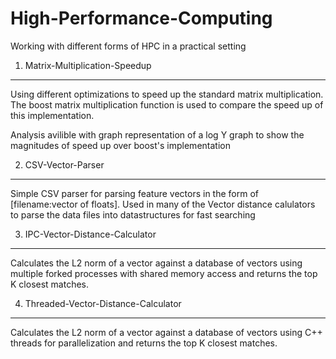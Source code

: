 High-Performance-Computing
==========================

Working with different forms of HPC in a practical setting

1. Matrix-Multiplication-Speedup
-----------------------------
Using different optimizations to speed up the standard matrix multiplication. The boost matrix multiplication function is used to compare the speed up of this implementation.

Analysis avilible with graph representation of a log Y graph to show the magnitudes of speed up over boost's implementation

2. CSV-Vector-Parser
-----------------
Simple CSV parser for parsing feature vectors in the form of [filename:vector of floats]. Used in many of the Vector distance calulators to parse the data files into datastructures for fast searching

3. IPC-Vector-Distance-Calculator
------------------------------
Calculates the L2 norm of a vector against a database of vectors using multiple forked processes with shared memory access and returns the top K closest matches.

4. Threaded-Vector-Distance-Calculator
-----------------------------------
Calculates the L2 norm of a vector against a database of vectors using C++ threads for parallelization and returns the top K closest matches.